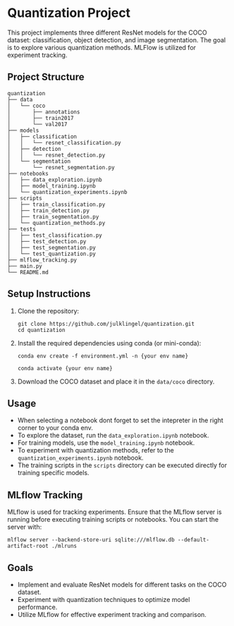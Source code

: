 # Quantization Project

This project implements three different ResNet models for the COCO dataset: classification, object detection, and image segmentation. The goal is to explore various quantization methods. MLFlow is utilized for experiment tracking.
## Project Structure

```
quantization
├── data
│   └── coco
│       ├── annotations
│       ├── train2017
│       └── val2017
├── models
│   ├── classification
│   │   └── resnet_classification.py
│   ├── detection
│   │   └── resnet_detection.py
│   └── segmentation
│       └── resnet_segmentation.py
├── notebooks
│   ├── data_exploration.ipynb
│   ├── model_training.ipynb
│   └── quantization_experiments.ipynb
├── scripts
│   ├── train_classification.py
│   ├── train_detection.py
│   ├── train_segmentation.py
│   └── quantization_methods.py
├── tests
│   ├── test_classification.py
│   ├── test_detection.py
│   ├── test_segmentation.py
│   └── test_quantization.py
├── mlflow_tracking.py
├── main.py
└── README.md
```

## Setup Instructions

1. Clone the repository:
   ```
   git clone https://github.com/julklingel/quantization.git
   cd quantization
   ```

2. Install the required dependencies using conda (or mini-conda):
   ```
   conda env create -f environment.yml -n {your env name}
   ```

   ```
   conda activate {your env name}
   ```



3. Download the COCO dataset and place it in the `data/coco` directory.

## Usage

- When selecting a notebook dont forget to set the intepreter in the right corner to your conda env. 
- To explore the dataset, run the `data_exploration.ipynb` notebook.
- For training models, use the `model_training.ipynb` notebook.
- To experiment with quantization methods, refer to the `quantization_experiments.ipynb` notebook.
- The training scripts in the `scripts` directory can be executed directly for training specific models.

## MLflow Tracking

MLflow is used for tracking experiments. Ensure that the MLflow server is running before executing training scripts or notebooks. You can start the server with:
```
mlflow server --backend-store-uri sqlite:///mlflow.db --default-artifact-root ./mlruns
```

## Goals

- Implement and evaluate ResNet models for different tasks on the COCO dataset.
- Experiment with quantization techniques to optimize model performance.
- Utilize MLflow for effective experiment tracking and comparison.